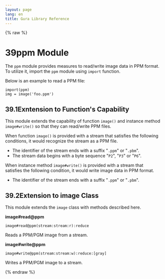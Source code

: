 ```yaml
---
layout: page
lang: en
title: Gura Library Reference
---
```


{% raw %}
<h1><span class="caption-index-1">39</span><a name="anchor-39"></a>ppm Module</h1>
<p>
The <code>ppm</code> module provides measures to read/write image data in PPM format. To utilize it, import the <code>ppm</code> module using <code>import</code> function.
</p>
<p>
Below is an example to read a PPM file:
</p>
<pre><code>import(ppm)
img = image('foo.ppm')
</code></pre>
<h2><span class="caption-index-2">39.1</span><a name="anchor-39-1"></a>Exntension to Function's Capability</h2>
<p>
This module extends the capability of function <code>image()</code> and instance method <code>image#write()</code> so that they can read/write PPM files.
</p>
<p>
When function <code>image()</code> is provided with a stream that satisfies the following conditions, it would recognize the stream as a PPM file.
</p>
<ul>
<li>The identifier of the stream ends with a suffix "<code>.ppm</code>" or "<code>.pbm</code>".</li>
<li>The stream data begins with a byte sequence "<code>P2</code>", "<code>P3</code>" or "<code>P6</code>".</li>
</ul>
<p>
When instance method <code>image#write()</code> is provided with a stream that satisfies the following condition, it would write image data in PPM format.
</p>
<ul>
<li>The identifier of the stream ends with a suffix "<code>.ppm</code>" or "<code>.pbm</code>".</li>
</ul>
<h2><span class="caption-index-2">39.2</span><a name="anchor-39-2"></a>Extension to image Class</h2>
<p>
This module extends the <code>image</code> class with methods described here.
</p>
<p>
<strong>image#read@ppm</strong>
</p>
<p>
<code>image#read@ppm(stream:stream:r):reduce</code>
</p>
<p>
Reads a PPM/PGM image from a stream.
</p>
<p>
<strong>image#write@ppm</strong>
</p>
<p>
<code>image#write@ppm(stream:stream:w):reduce:[gray]</code>
</p>
<p>
Writes a PPM/PGM image to a stream.
</p>
<p />

{% endraw %}
